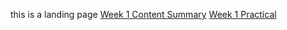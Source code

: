 this is a landing page
[Week 1 Content Summary](https://shambp.github.io/QUT-IT-Study-Guide/CAB201/week-1-content)
[Week 1 Practical](https://shambp.github.io/QUT-IT-Study-Guide/CAB201/week-1-prac)